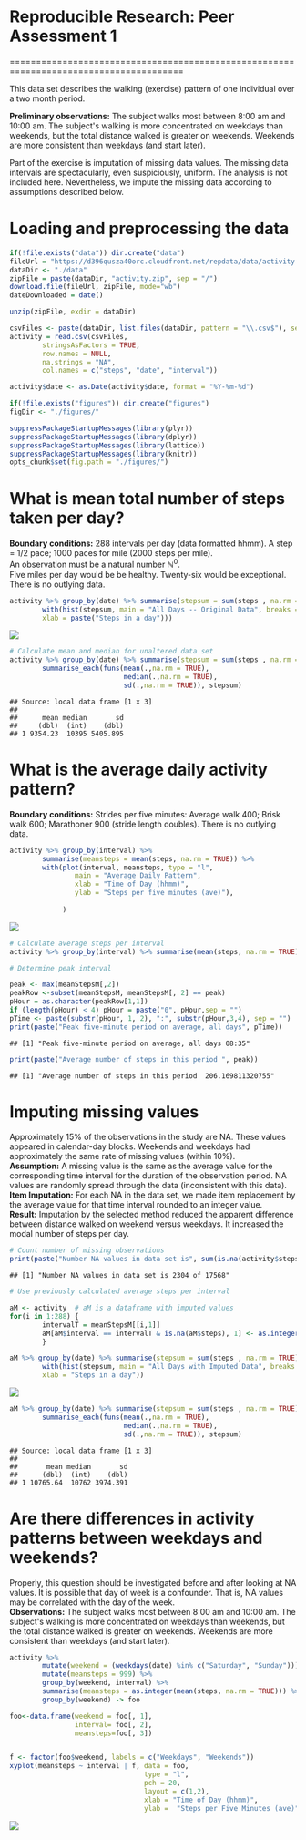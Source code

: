 # Reproducible Research: Peer Assessment 1
=======================================================================================

This data set describes the walking (exercise) pattern of one individual
over a two month period. 

**Preliminary observations:**  The subject walks most between 8:00 am and 10:00 am.  The subject's walking is more concentrated on weekdays than weekends, but the total distance walked is greater on weekends.  Weekends are more consistent than weekdays (and start later).

Part of the exercise is imputation of missing data values.  The missing data intervals are spectacularly, even suspiciously, uniform.  The analysis is not included here.  Nevertheless, we impute the missing data according to assumptions described below.
 
 
# Loading and preprocessing the data


```r
if(!file.exists("data")) dir.create("data")
fileUrl = "https://d396qusza40orc.cloudfront.net/repdata/data/activity.zip "
dataDir <- "./data"
zipFile = paste(dataDir, "activity.zip", sep = "/")
download.file(fileUrl, zipFile, mode="wb")
dateDownloaded = date()

unzip(zipFile, exdir = dataDir)

csvFiles <- paste(dataDir, list.files(dataDir, pattern = "\\.csv$"), sep = "/")
activity = read.csv(csvFiles, 
        stringsAsFactors = TRUE,
        row.names = NULL,
        na.strings = "NA",
        col.names = c("steps", "date", "interval"))

activity$date <- as.Date(activity$date, format = "%Y-%m-%d")

if(!file.exists("figures")) dir.create("figures")
figDir <- "./figures/"

suppressPackageStartupMessages(library(plyr))
suppressPackageStartupMessages(library(dplyr))
suppressPackageStartupMessages(library(lattice))
suppressPackageStartupMessages(library(knitr))
opts_chunk$set(fig.path = "./figures/")
```


# What is mean total number of steps taken per day?
**Boundary conditions:**  288 intervals per day (data formatted hhmm). 
A step = 1/2 pace; 1000 paces for mile (2000 steps per mile).  
An observation must be a natural number &#x2115;<sup>0</sup>.  
Five miles per day would be be healthy.  Twenty-six would be exceptional.  There is no outlying data.  

```r
activity %>% group_by(date) %>% summarise(stepsum = sum(steps , na.rm = TRUE)) %>%
        with(hist(stepsum, main = "All Days -- Original Data", breaks = 30, 
        xlab = paste("Steps in a day")))
```

![](./figures/daily_mean-1.png) 

```r
# Calculate mean and median for unaltered data set
activity %>% group_by(date) %>% summarise(stepsum = sum(steps , na.rm = TRUE)) %>%
        summarise_each(funs(mean(.,na.rm = TRUE), 
                            median(.,na.rm = TRUE),
                            sd(.,na.rm = TRUE)), stepsum)
```

```
## Source: local data frame [1 x 3]
## 
##      mean median       sd
##     (dbl)  (int)    (dbl)
## 1 9354.23  10395 5405.895
```

# What is the average daily activity pattern?
**Boundary conditions:** Strides per five minutes: Average walk 400; Brisk walk 600; Marathoner 900 (stride length doubles).  There is no outlying data.  

```r
activity %>% group_by(interval) %>% 
        summarise(meansteps = mean(steps, na.rm = TRUE)) %>%
        with(plot(interval, meansteps, type = "l",
                main = "Average Daily Pattern",
                xlab = "Time of Day (hhmm)", 
                ylab = "Steps per five minutes (ave)"),
                
             )
```

![](./figures/daily_pattern-1.png) 

```r
# Calculate average steps per interval 
activity %>% group_by(interval) %>% summarise(mean(steps, na.rm = TRUE)) ->  meanStepsM

# Determine peak interval

peak <- max(meanStepsM[,2])
peakRow <-subset(meanStepsM, meanStepsM[, 2] == peak)
pHour = as.character(peakRow[1,1])
if (length(pHour) < 4) pHour = paste("0", pHour,sep = "")
pTime <- paste(substr(pHour, 1, 2), ":", substr(pHour,3,4), sep = "")
print(paste("Peak five-minute period on average, all days", pTime))
```

```
## [1] "Peak five-minute period on average, all days 08:35"
```

```r
print(paste("Average number of steps in this period ", peak))
```

```
## [1] "Average number of steps in this period  206.169811320755"
```


# Imputing missing values
Approximately 15% of the observations in the study are NA.  These values appeared in calendar-day blocks. Weekends and weekdays had approximately the same rate of missing values (within 10%).  
**Assumption:**  A missing value is the same as the average value for the corresponding time interval for the duration of the observation period.
NA values are randomly spread through the data (inconsistent with this data).  
**Item Imputation:** For each NA in the data set, we made item replacement by the average value for that time interval rounded to an integer value.  
**Result:**  Imputation by the selected method reduced the apparent difference between distance walked on weekend versus weekdays.  It increased the modal number of steps per day.  

```r
# Count number of missing observations
print(paste("Number NA values in data set is", sum(is.na(activity$steps)), "of", nrow(activity)))
```

```
## [1] "Number NA values in data set is 2304 of 17568"
```

```r
# Use previously calculated average steps per interval 

aM <- activity  # aM is a dataframe with imputed values
for(i in 1:288) {
        intervalT = meanStepsM[[i,1]]
        aM[aM$interval == intervalT & is.na(aM$steps), 1] <- as.integer(round(meanStepsM[[i,2]]))
        }

aM %>% group_by(date) %>% summarise(stepsum = sum(steps , na.rm = TRUE)) %>%
        with(hist(stepsum, main = "All Days with Imputed Data", breaks = 30,
        xlab = "Steps in a day"))
```

![](./figures/impute_missing-1.png) 

```r
aM %>% group_by(date) %>% summarise(stepsum = sum(steps , na.rm = TRUE)) %>%
        summarise_each(funs(mean(.,na.rm = TRUE), 
                            median(.,na.rm = TRUE),
                            sd(.,na.rm = TRUE)), stepsum)
```

```
## Source: local data frame [1 x 3]
## 
##       mean median       sd
##      (dbl)  (int)    (dbl)
## 1 10765.64  10762 3974.391
```


# Are there differences in activity patterns between weekdays and weekends?
Properly, this question should be investigated before and after looking at NA values.  It is possible that day of week is a confounder.  That is, NA values may be correlated with the day of the week.  
**Observations:**  The subject walks most between 8:00 am and 10:00 am.  The subject's walking is more concentrated on weekdays than weekends, but the total distance walked is greater on weekends.  Weekends are more consistent than weekdays (and start later).  


```r
activity %>% 
        mutate(weekend = (weekdays(date) %in% c("Saturday", "Sunday")))  %>%
        mutate(meansteps = 999) %>%
        group_by(weekend, interval) %>%
        summarise(meansteps = as.integer(mean(steps, na.rm = TRUE))) %>%
        group_by(weekend) -> foo

foo<-data.frame(weekend = foo[, 1],
                interval= foo[, 2],
                meansteps=foo[, 3])


f <- factor(foo$weekend, labels = c("Weekdays", "Weekends"))
xyplot(meansteps ~ interval | f, data = foo,
                                 type = "l",
                                 pch = 20,
                                 layout = c(1,2), 
                                 xlab = "Time of Day (hhmm)",
                                 ylab =  "Steps per Five Minutes (ave)")
```

![](./figures/weekend_effect-1.png) 

